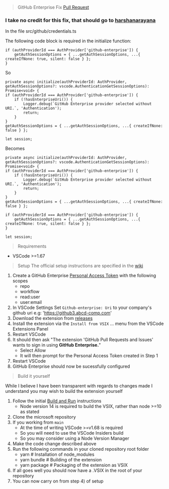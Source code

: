 > GitHub Enterprise Fix [Pull Request](https://github.com/microsoft/vscode-pull-request-github/pull/3564)

### I take no credit for this fix, that should go to [harshanarayana](https://github.com/microsoft/vscode-pull-request-github/issues/3371)

In the file src/github/credentials.ts

The following code block is required in the initialize function:

```
if (authProviderId === AuthProvider['github-enterprise']) {
	getAuthSessionOptions = { ...getAuthSessionOptions, ...{ createIfNone: true, silent: false } };
}
```

So

```
private async initialize(authProviderId: AuthProvider, getAuthSessionOptions?: vscode.AuthenticationGetSessionOptions): Promise<void> {
if (authProviderId === AuthProvider['github-enterprise']) {
	if (!hasEnterpriseUri()) {
		Logger.debug(`GitHub Enterprise provider selected without URI.`, 'Authentication');
		return;
	}
}
getAuthSessionOptions = { ...getAuthSessionOptions, ...{ createIfNone: false } };

let session;
```

Becomes

```
private async initialize(authProviderId: AuthProvider, getAuthSessionOptions?: vscode.AuthenticationGetSessionOptions): Promise<void> {
if (authProviderId === AuthProvider['github-enterprise']) {
	if (!hasEnterpriseUri()) {
		Logger.debug(`GitHub Enterprise provider selected without URI.`, 'Authentication');
		return;
	}
}
getAuthSessionOptions = { ...getAuthSessionOptions, ...{ createIfNone: false } };

if (authProviderId === AuthProvider['github-enterprise']) {
	getAuthSessionOptions = { ...getAuthSessionOptions, ...{ createIfNone: true, silent: false } };
}

let session;
```

> Requirements

- VSCode >=1.67

> Setup
> The official setup instructions are specified in the [wiki](https://github.com/microsoft/vscode-pull-request-github/issues/3371)

1. Create a GitHub Enterprise [Personal Access Token](https://docs.github.com/en/authentication/keeping-your-account-and-data-secure/creating-a-personal-access-token) with the following scopes
   - repo
   - workflow
   - read:user
   - user:email
2. In VSCode Settings Set `Github-enterprise: Uri` to your company's github uri e.g: 'https://github3.abcd-comp.com'
3. Download the extension from [releases](https://github.com/jpspringall/vscode-pull-request-github/releases)
4. Install the extension via the `Install from VSIX` ... menu from the VSCode Extensions Panel
5. Restart VSCode
6. It should then ask "The extension 'GitHub Pull Requests and Issues' wants to sign in using **GitHub Enterprise.**"
   - Select Allow
   - It will then prompt for the Personal Access Token created in Step 1
7. Restart VSCode
8. GitHub Enterprise should now be sucessfully configured

> Build it yourself

While I believe I have been transparent with regards to changes made I understand you may wish to build the extension yourself

1. Follow the initial [Build and Run](https://github.com/Microsoft/vscode-pull-request-github/wiki/Contributing#build-and-run) instructions
   - Node version 14 is required to build the VSIX, rather than node >=10 as stated
2. Clone the microsoft repository
3. If you working from `main`
   - At the time of writing VSCode >=v1.68 is required
   - So you will need to use the VSCode Insiders build
   - So you may consider using a Node Version Manager
4. Make the code change described above
5. Run the following commands in your cloned repository root folder
   - yarn # Installation of node_modules
   - yarn bundle # Building of the extension
   - yarn package # Packaging of the extension as VSIX
6. If all goes well you should now have a .VSIX in the root of your repository
7. You can now carry on from step 4) of setup
